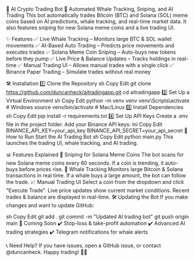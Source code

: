 📌 AI Crypto Trading Bot
🚀 Automated Whale Tracking, Sniping, and AI Trading
This bot automatically trades Bitcoin (BTC) and Solana (SOL) meme coins based on AI predictions, whale tracking, and real-time market data. It also features sniping for new Solana meme coins and a live trading UI.

✨ Features
✅ Live Whale Tracking – Monitors large BTC & SOL wallet movements
✅ AI-Based Auto Trading – Predicts price movements and executes trades
✅ Solana Meme Coin Sniping – Auto-buys new tokens before they pump
✅ Live Price & Balance Updates – Tracks holdings in real-time
✅ Manual Trading UI – Allows manual trades with a single click
✅ Binance Paper Trading – Simulate trades without real money

🛠️ Installation
1️⃣ Clone the Repository
sh
Copy
Edit
git clone https://github.com/duncanheck/aitradingapp.git
cd aitradingapp
2️⃣ Set Up a Virtual Environment
sh
Copy
Edit
python -m venv venv
venv\Scripts\activate   # Windows
source venv/bin/activate  # Mac/Linux
3️⃣ Install Dependencies
sh
Copy
Edit
pip install -r requirements.txt
4️⃣ Set Up API Keys
Create a .env file in the project folder.
Add your Binance API keys:
ini
Copy
Edit
BINANCE_API_KEY=your_api_key
BINANCE_API_SECRET=your_api_secret
🚀 How to Run
Start the AI Trading Bot
sh
Copy
Edit
python main.py
This launches the trading UI, whale tracking, and AI trading.

📊 Features Explained
🎯 Sniping for Solana Meme Coins
The bot scans for new Solana meme coins every 60 seconds.
If a coin is trending, it auto-buys before prices rise.
🐋 Whale Tracking
Monitors large Bitcoin & Solana transactions in real time.
If a whale buys a large amount, the bot can follow the trade.
📈 Manual Trading UI
Select a coin from the dropdown and click "Execute Trade".
Live price updates show current market conditions.
Recent trades & balance are displayed in real-time.
🛠️ Updating the Bot
If you make changes and want to update GitHub:

sh
Copy
Edit
git add .
git commit -m "Updated AI trading bot"
git push origin main
📌 Coming Soon
✔️ Stop-loss & take-profit automation
✔️ Advanced AI trading strategies
✔️ Telegram notifications for whale alerts

📞 Need Help?
If you have issues, open a GitHub issue, or contact @duncanheck.
Happy trading! 🚀🎯
